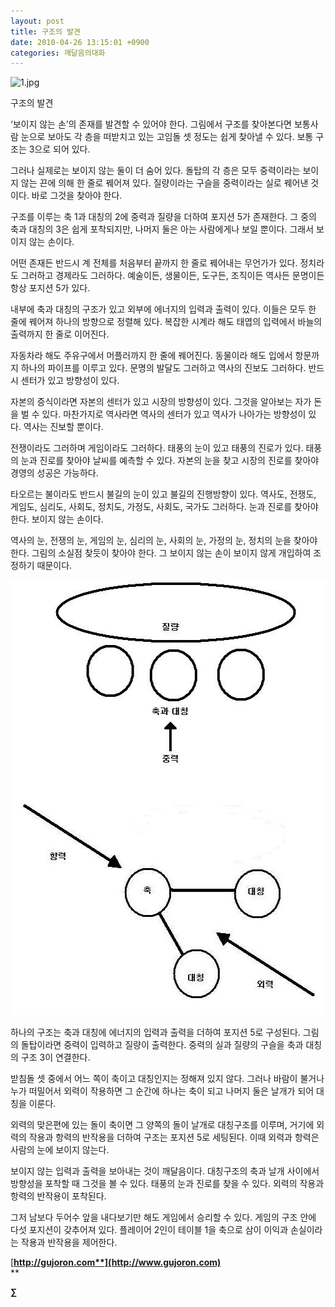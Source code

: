 ```yaml
---
layout: post
title: 구조의 발견
date: 2010-04-26 13:15:01 +0900
categories: 깨달음의대화
---
```

<IMG alt=1.jpg src="http://gujoron.com/xe/files/attach/images/198/499/090/1.jpg" width=397 height=642>  





  


  


구조의 발견



‘보이지 않는 손’의 존재를 발견할 수 있어야 한다. 그림에서 구조를 찾아본다면 보통사람 눈으로 보아도 각 층을 떠받치고 있는 고임돌 셋 정도는 쉽게 찾아낼 수 있다. 보통 구조는 3으로 되어 있다.



그러나 실제로는 보이지 않는 둘이 더 숨어 있다. 돌탑의 각 층은 모두 중력이라는 보이지 않는 끈에 의해 한 줄로 꿰어져 있다. 질량이라는 구슬을 중력이라는 실로 꿰어낸 것이다. 바로 그것을 찾아야 한다.



구조를 이루는 축 1과 대칭의 2에 중력과 질량을 더하여 포지션 5가 존재한다. 그 중의 축과 대칭의 3은 쉽게 포착되지만, 나머지 둘은 아는 사람에게나 보일 뿐이다. 그래서 보이지 않는 손이다.



어떤 존재든 반드시 계 전체를 처음부터 끝까지 한 줄로 꿰어내는 무언가가 있다. 정치라도 그러하고 경제라도 그러하다. 예술이든, 생물이든, 도구든, 조직이든 역사든 문명이든 항상 포지션 5가 있다. 



내부에 축과 대칭의 구조가 있고 외부에 에너지의 입력과 출력이 있다. 이들은 모두 한 줄에 꿰어져 하나의 방향으로 정렬해 있다. 복잡한 시계라 해도 태엽의 입력에서 바늘의 출력까지 한 줄로 이어진다. 



자동차라 해도 주유구에서 머플러까지 한 줄에 꿰어진다. 동물이라 해도 입에서 항문까지 하나의 파이프를 이루고 있다. 문명의 발달도 그러하고 역사의 진보도 그러하다. 반드시 센터가 있고 방향성이 있다. 



자본의 증식이라면 자본의 센터가 있고 시장의 방향성이 있다. 그것을 알아보는 자가 돈을 벌 수 있다. 마찬가지로 역사라면 역사의 센터가 있고 역사가 나아가는 방향성이 있다. 역사는 진보할 뿐이다.



전쟁이라도 그러하며 게임이라도 그러하다. 태풍의 눈이 있고 태풍의 진로가 있다. 태풍의 눈과 진로를 찾아야 날씨를 예측할 수 있다. 자본의 눈을 찾고 시장의 진로를 찾아야 경영의 성공은 가능하다. 



타오르는 불이라도 반드시 불길의 눈이 있고 불길의 진행방향이 있다. 역사도, 전쟁도, 게임도, 심리도, 사회도, 정치도, 가정도, 사회도, 국가도 그러하다. 눈과 진로를 찾아야 한다. 보이지 않는 손이다. 



역사의 눈, 전쟁의 눈, 게임의 눈, 심리의 눈, 사회의 눈, 가정의 눈, 정치의 눈을 찾아야 한다. 그림의 소실점 찾듯이 찾아야 한다. 그 보이지 않는 손이 보이지 않게 개입하여 조정하기 때문이다.





<IMG alt=2.JPG src="files/attach/images/198/499/090/2.JPG" width=518 height=696> 



하나의 구조는 축과 대칭에 에너지의 입력과 출력을 더하여 포지션 5로 구성된다. 그림의 돌탑이라면 중력이 입력하고 질량이 출력한다. 중력의 실과 질량의 구슬을 축과 대칭의 구조 3이 연결한다. 



받침돌 셋 중에서 어느 쪽이 축이고 대칭인지는 정해져 있지 않다. 그러나 바람이 불거나 누가 떠밀어서 외력이 작용하면 그 순간에 하나는 축이 되고 나머지 둘은 날개가 되어 대칭을 이룬다.



외력의 맞은편에 있는 돌이 축이면 그 양쪽의 돌이 날개로 대칭구조를 이루며, 거기에 외력의 작용과 항력의 반작용을 더하여 구조는 포지션 5로 세팅된다. 이때 외력과 항력은 사람의 눈에 보이지 않는다.



보이지 않는 입력과 출력을 보아내는 것이 깨달음이다. 대칭구조의 축과 날개 사이에서 방향성을 포착할 때 그것을 볼 수 있다. 태풍의 눈과 진로를 찾을 수 있다. 외력의 작용과 항력의 반작용이 포착된다.



그저 남보다 두어수 앞을 내다보기만 해도 게임에서 승리할 수 있다. 게임의 구조 안에 다섯 포지션이 갖추어져 있다. 플레이어 2인이 테이블 1을 축으로 삼이 이익과 손실이라는 작용과 반작용을 제어한다.







[**http://gujoron.com**](http://www.gujoron.com)**  
** 

**∑**